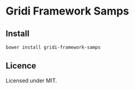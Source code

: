 # Gridi Framework Samps

## Install
`bower install gridi-framework-samps`

## Licence

Licensed under MIT.